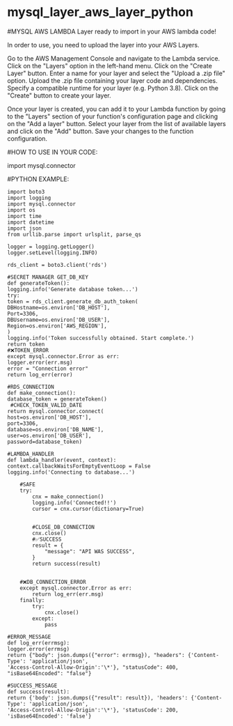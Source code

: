 # mysql_layer_aws_layer_python

#MYSQL AWS LAMBDA Layer ready to import in your AWS lambda code!

In order to use, you need to upload the layer into your AWS Layers.

Go to the AWS Management Console and navigate to the Lambda service.
Click on the "Layers" option in the left-hand menu.
Click on the "Create Layer" button.
Enter a name for your layer and select the "Upload a .zip file" option.
Upload the .zip file containing your layer code and dependencies.
Specify a compatible runtime for your layer (e.g. Python 3.8).
Click on the "Create" button to create your layer.

Once your layer is created, you can add it to your Lambda function by going to the "Layers" section of your function's configuration page and clicking on the "Add a layer" button.
Select your layer from the list of available layers and click on the "Add" button.
Save your changes to the function configuration.

#HOW TO USE IN YOUR CODE:

import mysql.connector

#PYTHON EXAMPLE:

```
import boto3
import logging
import mysql.connector
import os
import time
import datetime
import json
from urllib.parse import urlsplit, parse_qs

logger = logging.getLogger()
logger.setLevel(logging.INFO)

rds_client = boto3.client('rds')

#SECRET MANAGER GET_DB_KEY
def generateToken():
logging.info('Generate database token...')
try:
token = rds_client.generate_db_auth_token(
DBHostname=os.environ['DB_HOST'],
Port=3306,
DBUsername=os.environ['DB_USER'],
Region=os.environ['AWS_REGION'],
)
logging.info('Token successfully obtained. Start complete.')
return token
#❌TOKEN_ERROR
except mysql.connector.Error as err:
logger.error(err.msg)
error = "Connection error"
return log_err(error)

#RDS_CONNECTION
def make_connection():
database_token = generateToken()
 #CHECK_TOKEN_VALID_DATE
return mysql.connector.connect(
host=os.environ['DB_HOST'],
port=3306,
database=os.environ['DB_NAME'],
user=os.environ['DB_USER'],
password=database_token)

#LAMBDA_HANDLER
def lambda_handler(event, context):
context.callbackWaitsForEmptyEventLoop = False
logging.info('Connecting to database...')

    #SAFE
    try:
        cnx = make_connection()
        logging.info('Connected!!')
        cursor = cnx.cursor(dictionary=True)


        #CLOSE_DB_CONNECTION
        cnx.close()
        #✅SUCCESS
        result = {
            "message": "API WAS SUCCESS",
        }
        return success(result)


    #❌DB_CONNECTION_ERROR
    except mysql.connector.Error as err:
        return log_err(err.msg)
    finally:
        try:
            cnx.close()
        except:
            pass

#ERROR_MESSAGE
def log_err(errmsg):
logger.error(errmsg)
return {"body": json.dumps({"error": errmsg}), "headers": {'Content-Type': 'application/json',
'Access-Control-Allow-Origin':'\*'}, "statusCode": 400,
"isBase64Encoded": "false"}

#SUCCESS_MESSAGE
def success(result):
return {'body': json.dumps({"result": result}), 'headers': {'Content-Type': 'application/json',
'Access-Control-Allow-Origin':'\*'}, 'statusCode': 200,
'isBase64Encoded': 'false'}
```
